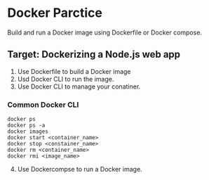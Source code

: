 # Docker Parctice
Build and run a Docker image using Dockerfile or Docker compose.

## Target: Dockerizing a Node.js web app
1. Use Dockerfile to build a Docker image
2. Usd Docker CLI to run the image.
3. Use Docker CLI to manage your conatiner.
### Common Docker CLI
```
docker ps
docker ps -a
docker images
docker start <container_name>
docker stop <constainer_name>
docker rm <container_name>
docker rmi <image_name>
```

4. Use Dockercompse to run a Docker image.
